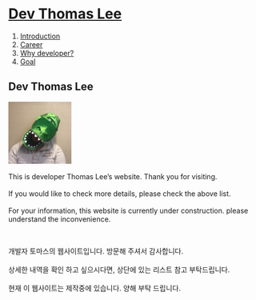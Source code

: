 <body>
<h1><a href="practice1.html">Dev Thomas Lee</a></h1>
<ol>
  <li><a href="practice10.html">Introduction</a></li>
  <li><a href="practice11.html">Career</a></li>
  <li><a href="practice12.html">Why developer?</a></li>
  <li><a href="practice13.html">Goal</a></li>
</ol>
<h2>Dev Thomas Lee</h2>
<img src="dev.thom.jpg" width="25%">
<p>This is developer Thomas Lee’s website. Thank you for visiting.<br><br>
If you would like to check more details, please check the above list.<br><br>
For your information, this website is currently under construction. please understand the inconvenience.</p><br>
<p>개발자 토마스의 웹사이트입니다. 방문해 주셔서 감사합니다.<br><br>
상세한 내역을 확인 하고 싶으시다면, 상단에 있는 리스트 참고 부탁드립니다.<br><br>
현재 이 웹사이트는 제작중에 있습니다. 양해 부탁 드립니다.</p>
</body>
</html>
